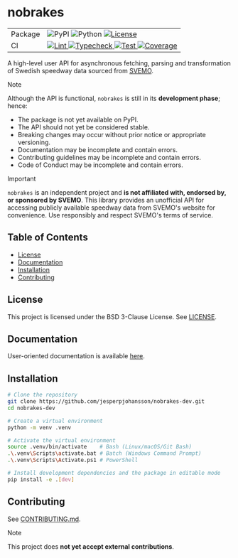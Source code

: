 # nobrakes
<table>
  <tbody>
    <tr>
      <td>Package</td>
      <td>
        <div>
          <img src="https://img.shields.io/badge/PyPI-not%20yet%20available-red.svg" alt="PyPI"/>
          <img src="https://img.shields.io/badge/Python-3.12%20%7C%203.13-blue.svg" alt="Python"/>
          <a href="https://github.com/jesperpjohansson/nobrakes-dev/blob/main/LICENSE">
            <img src="https://img.shields.io/badge/License-BSD%203--Clause-blue.svg" alt="License"/>
          </a>
        </div>
      </td>
    </tr>
    <tr>
      <td>CI</td>
      <td>
        <div>
          <a href="https://github.com/jesperpjohansson/nobrakes-dev/actions/workflows/lint.yml?branch=main">
            <img src="https://github.com/jesperpjohansson/nobrakes-dev/actions/workflows/lint.yml/badge.svg?branch=main" alt="Lint"/>
          </a>
          <a href="https://github.com/jesperpjohansson/nobrakes-dev/actions/workflows/typecheck.yml?branch=main">
            <img src="https://github.com/jesperpjohansson/nobrakes-dev/actions/workflows/typecheck.yml/badge.svg?branch=main" alt="Typecheck"/>
          </a>
          <a href="https://github.com/jesperpjohansson/nobrakes-dev/actions/workflows/test.yml?branch=main">
            <img src="https://github.com/jesperpjohansson/nobrakes-dev/actions/workflows/test.yml/badge.svg?branch=main" alt="Test"/>
          </a>
          <a href="https://coveralls.io/github/jesperpjohansson/nobrakes-dev?branch=main">
            <img src="https://coveralls.io/repos/github/jesperpjohansson/nobrakes-dev/badge.svg?branch=main" alt="Coverage"/>
          </a>
        </div>
      </td>
    </tr>
  </tbody>
</table>




A high-level user API for asynchronous fetching, parsing and transformation of Swedish speedway data sourced from [SVEMO](https://www.svemo.se/).

> [!NOTE]
> Although the API is functional, `nobrakes` is still in its **development phase**; hence:
> - The package is not yet available on PyPI.
> - The API should not yet be considered stable.
> - Breaking changes may occur without prior notice or appropriate versioning.
> - Documentation may be incomplete and contain errors.
> - Contributing guidelines may be incomplete and contain errors.
> - Code of Conduct may be incomplete and contain errors.


> [!IMPORTANT]
> `nobrakes` is an independent project and **is not affiliated with, endorsed by, or
> sponsored by SVEMO**. This library provides an unofficial API for accessing publicly
> available speedway data from SVEMO's website for convenience. Use responsibly and
> respect SVEMO's terms of service.

## Table of Contents
- [License](#license)
- [Documentation](#documentation)
- [Installation](#installation)
- [Contributing](#contributing)

## License

This project is licensed under the BSD 3-Clause License. See [LICENSE](https://github.com/jesperpjohansson/nobrakes-dev/blob/main/LICENSE).

## Documentation

User-oriented documentation is available [here](https://nobrakes.readthedocs.io/en/latest/).

## Installation

```bash
# Clone the repository
git clone https://github.com/jesperpjohansson/nobrakes-dev.git
cd nobrakes-dev

# Create a virtual environment
python -m venv .venv

# Activate the virtual environment
source .venv/bin/activate    # Bash (Linux/macOS/Git Bash)
.\.venv\Scripts\activate.bat # Batch (Windows Command Prompt)
.\.venv\Scripts\Activate.ps1 # PowerShell

# Install development dependencies and the package in editable mode
pip install -e .[dev]
```

## Contributing

See [CONTRIBUTING.md](https://github.com/jesperpjohansson/nobrakes-dev/blob/main/CONTRIBUTING.md).

> [!NOTE]
> This project does **not yet accept external contributions**.